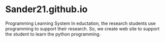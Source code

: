 # Sander21.github.io
Programming Learning System
In eductation, the research students use programming to support their research.
So, we create web site to support the student to learn the python programming.
